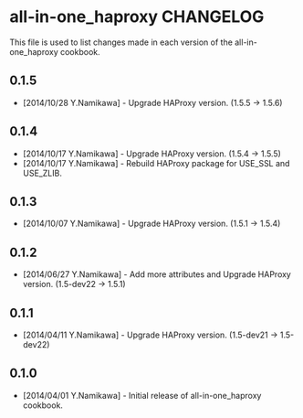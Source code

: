all-in-one_haproxy CHANGELOG
============================

This file is used to list changes made in each version of the all-in-one_haproxy cookbook.

0.1.5
-----
- [2014/10/28 Y.Namikawa] - Upgrade HAProxy version. (1.5.5 -> 1.5.6)

0.1.4
-----
- [2014/10/17 Y.Namikawa] - Upgrade HAProxy version. (1.5.4 -> 1.5.5)
- [2014/10/17 Y.Namikawa] - Rebuild HAProxy package for USE_SSL and USE_ZLIB.

0.1.3
-----
- [2014/10/07 Y.Namikawa] - Upgrade HAProxy version. (1.5.1 -> 1.5.4)

0.1.2
-----
- [2014/06/27 Y.Namikawa] - Add more attributes and Upgrade HAProxy version. (1.5-dev22 -> 1.5.1)

0.1.1
-----
- [2014/04/11 Y.Namikawa] - Upgrade HAProxy version. (1.5-dev21 -> 1.5-dev22)

0.1.0
-----
- [2014/04/01 Y.Namikawa] - Initial release of all-in-one_haproxy cookbook.

